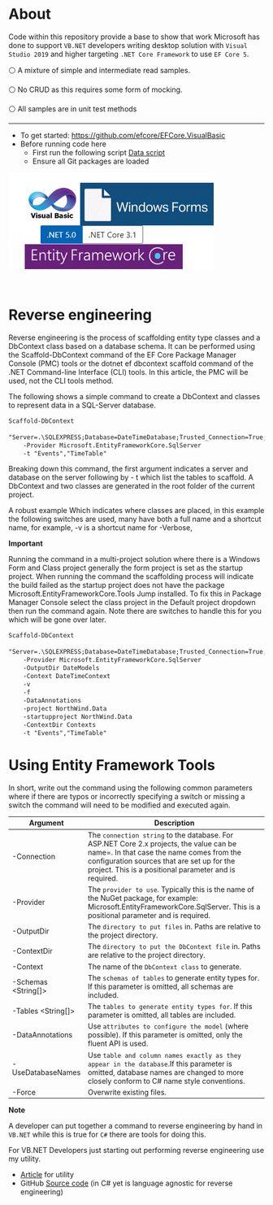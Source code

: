 # About 

Code within this repository provide a base to show that work Microsoft has done to support `VB.NET` developers writing desktop solution with `Visual Studio 2019` and higher targeting `.NET Core Framework` to use `EF Core 5`.

:white_circle:  A mixture of simple and intermediate read samples. 

:white_circle:  No CRUD as this requires some form of mocking.

:white_circle: All samples are in unit test methods

---

- To get started: https://github.com/efcore/EFCore.VisualBasic
- Before running code here 
  - First run the following script [Data script](https://gist.github.com/karenpayneoregon/40a6e1158ff29819286a39b7f1ed1ae8) 
  - Ensure all Git packages are loaded

![img](assets/vbFormsCore.png)

</br>

# Reverse engineering

Reverse engineering is the process of scaffolding entity type classes and a DbContext class based on a database schema. It can be performed using the Scaffold-DbContext command of the EF Core Package Manager Console (PMC) tools or the dotnet ef dbcontext scaffold command of the .NET Command-line Interface (CLI) tools. In this article, the PMC will be used, not the CLI tools method.

The following shows a simple command to create a DbContext and classes to represent data in a SQL-Server database.

```
Scaffold-DbContext
    "Server=.\SQLEXPRESS;Database=DateTimeDatabase;Trusted_Connection=True;"
    -Provider Microsoft.EntityFrameworkCore.SqlServer
    -t "Events","TimeTable"
```

Breaking down this command, the first argument indicates a server and database on the server following by - t which list the tables to scaffold. A DbContext and two classes are generated in the root folder of the current project.

A robust example Which indicates where classes are placed, in this example the following switches are used, many have both a full name and a shortcut name, for example, -v is a shortcut name for -Verbose, 

**Important**

Running the command in a multi-project solution where there is a Windows Form and Class project generally the form project is set as the startup project. When running the command the scaffolding process will indicate the build failed as the startup project does not have the package Microsoft.EntityFrameworkCore.Tools Jump installed. To fix this in Package Manager Console select the class project in the Default project dropdown then run the command again. Note there are switches to handle this for you which will be gone over later.


```
Scaffold-DbContext
    "Server=.\SQLEXPRESS;Database=DateTimeDatabase;Trusted_Connection=True;"
    -Provider Microsoft.EntityFrameworkCore.SqlServer
    -OutputDir DateModels
    -Context DateTimeContext 
    -v
    -f 
    -DataAnnotations 
    -project NorthWind.Data
    -startupproject NorthWind.Data
    -ContextDir Contexts
    -t "Events","TimeTable"
```


# Using Entity Framework Tools

In short, write out the command using the following common parameters where if there are typos or incorrectly specifying a switch or missing a switch the command will need to be modified and executed again. 

| Argument  |  Description  |
| ---         |  ---  |
| -Connection <String>|	The `connection string` to the database. For ASP.NET Core 2.x projects, the value can be name=<name of connection string>. In that case the name comes from the configuration sources that are set up for the project. This is a positional parameter and is required. |
| -Provider <String>|	The `provider to use`. Typically this is the name of the NuGet package, for example: Microsoft.EntityFrameworkCore.SqlServer. This is a positional parameter and is required. |
| -OutputDir <String>|	The `directory to put files` in. Paths are relative to the project directory. |
| -ContextDir <String>|	The `directory to put the DbContext file` in. Paths are relative to the project directory.
| -Context <String>	|	The name of the `DbContext class` to generate. |
| -Schemas <String[]>|	The `schemas of tables` to generate entity types for. If this parameter is omitted, all schemas are included. |
| -Tables <String[]>|	The `tables to generate entity types for`. If this parameter is omitted, all tables are included. |
| -DataAnnotations	|	Use `attributes to configure the model` (where possible). If this parameter is omitted, only the fluent API is used. |
| -UseDatabaseNames	|	Use `table and column names exactly as they appear in the database`.If this parameter is omitted, database names are changed to more closely conform to C# name style conventions. |
| -Force|	Overwrite existing files. |

**Note**

A developer can put together a command to reverse engineering by hand in `VB.NET` while this is true for `C#` there are tools for doing this.

For VB.NET Developers just starting out performing reverse engineering use my utility.

- [Article](https://social.technet.microsoft.com/wiki/contents/articles/53258.windows-forms-entity-framework-core-reverse-engineering-databases.aspx?fbclid=IwAR3AJK-vxEfKLnA-9-jinLHw9MKWAggM-zqW5vobhH1za_703bGyy2sBNEU) for utility
- GitHub [Source code](https://github.com/karenpayneoregon/ScaffoldDbContextHelper) (in C# yet is language agnostic for reverse engineering)